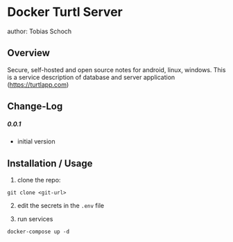 Docker Turtl Server
===============================
author: Tobias Schoch

Overview
--------

Secure, self-hosted and open source notes for android, linux, windows. This is a service description of database and server application (https://turtlapp.com)


Change-Log
----------
##### 0.0.1
* initial version


Installation / Usage
--------------------
1. clone the repo:
```
git clone <git-url>
```

2. edit the secrets in the `.env` file

3. run services
```
docker-compose up -d
```